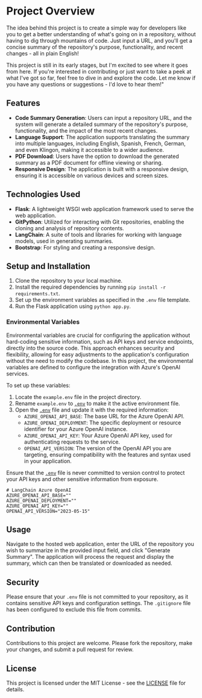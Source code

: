 # Project Overview

The idea behind this project is to create a simple way for developers like you to get a better understanding of what's going on in a repository, without having to dig through mountains of code. Just input a URL, and you'll get a concise summary of the repository's purpose, functionality, and recent changes - all in plain English!


This project is still in its early stages, but I'm excited to see where it goes from here. If you're interested in contributing or just want to take a peek at what I've got so far, feel free to dive in and explore the code. Let me know if you have any questions or suggestions - I'd love to hear them!"

## Features

- **Code Summary Generation**: Users can input a repository URL, and the system will generate a detailed summary of the repository's purpose, functionality, and the impact of the most recent changes.
- **Language Support**: The application supports translating the summary into multiple languages, including English, Spanish, French, German, and even Klingon, making it accessible to a wider audience.
- **PDF Download**: Users have the option to download the generated summary as a PDF document for offline viewing or sharing.
- **Responsive Design**: The application is built with a responsive design, ensuring it is accessible on various devices and screen sizes.

## Technologies Used

- **Flask**: A lightweight WSGI web application framework used to serve the web application.
- **GitPython**: Utilized for interacting with Git repositories, enabling the cloning and analysis of repository contents.
- **LangChain**: A suite of tools and libraries for working with language models, used in generating summaries.
- **Bootstrap**: For styling and creating a responsive design.

## Setup and Installation

1. Clone the repository to your local machine.
2. Install the required dependencies by running `pip install -r requirements.txt`.
3. Set up the environment variables as specified in the `.env` file template.
4. Run the Flask application using `python app.py`.

### Environmental Variables

Environmental variables are crucial for configuring the application without hard-coding sensitive information, such as API keys and service endpoints, directly into the source code. This approach enhances security and flexibility, allowing for easy adjustments to the application's configuration without the need to modify the codebase. In this project, the environmental variables are defined to configure the integration with Azure's OpenAI services.

To set up these variables:

1. Locate the `example.env` file in the project directory.
2. Rename `example.env` to [`.env`](command:_github.copilot.openRelativePath?%5B%7B%22scheme%22%3A%22file%22%2C%22authority%22%3A%22%22%2C%22path%22%3A%22%2Fworkspaces%2Fai-code-summary%2F.env%22%2C%22query%22%3A%22%22%2C%22fragment%22%3A%22%22%7D%5D "/workspaces/ai-code-summary/.env") to make it the active environment file.
3. Open the [`.env`](command:_github.copilot.openRelativePath?%5B%7B%22scheme%22%3A%22file%22%2C%22authority%22%3A%22%22%2C%22path%22%3A%22%2Fworkspaces%2Fai-code-summary%2F.env%22%2C%22query%22%3A%22%22%2C%22fragment%22%3A%22%22%7D%5D "/workspaces/ai-code-summary/.env") file and update it with the required information:
   - `AZURE_OPENAI_API_BASE`: The base URL for the Azure OpenAI API.
   - `AZURE_OPENAI_DEPLOYMENT`: The specific deployment or resource identifier for your Azure OpenAI instance.
   - `AZURE_OPENAI_API_KEY`: Your Azure OpenAI API key, used for authenticating requests to the service.
   - `OPENAI_API_VERSION`: The version of the OpenAI API you are targeting, ensuring compatibility with the features and syntax used in your application.

Ensure that the [`.env`](command:_github.copilot.openRelativePath?%5B%7B%22scheme%22%3A%22file%22%2C%22authority%22%3A%22%22%2C%22path%22%3A%22%2Fworkspaces%2Fai-code-summary%2F.env%22%2C%22query%22%3A%22%22%2C%22fragment%22%3A%22%22%7D%5D "/workspaces/ai-code-summary/.env") file is never committed to version control to protect your API keys and other sensitive information from exposure.

```
# LangChain Azure OpenAI
AZURE_OPENAI_API_BASE=""
AZURE_OPENAI_DEPLOYMENT=""
AZURE_OPENAI_API_KEY="" 
OPENAI_API_VERSION="2023-05-15"
```

## Usage

Navigate to the hosted web application, enter the URL of the repository you wish to summarize in the provided input field, and click "Generate Summary". The application will process the request and display the summary, which can then be translated or downloaded as needed.

## Security

Please ensure that your `.env` file is not committed to your repository, as it contains sensitive API keys and configuration settings. The `.gitignore` file has been configured to exclude this file from commits.

## Contribution

Contributions to this project are welcome. Please fork the repository, make your changes, and submit a pull request for review.

## License

This project is licensed under the MIT License - see the [LICENSE](LICENSE) file for details.